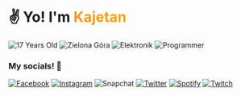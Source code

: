 # ✌️ Yo! I'm <span style="background: orange; brackground-clip: text; -webkit-background-clip: text; color: transparent; background-image: linear-gradient(90deg, rgba(253,149,29,1) 0%, rgba(255,165,0,1) 100%)">Kajetan</span>

![17 Years Old](https://img.shields.io/badge/-%20😎%2016%20years%20old%20-orange?style=for-the-badge)
![Zielona Góra](https://img.shields.io/badge/-%20🏡%20Zielona%20G%C3%B3ra%20-success?style=for-the-badge)
![Elektronik](https://img.shields.io/badge/-%20💻%20Elektronik%20-%23038cfc?style=for-the-badge)
![Programmer](https://img.shields.io/badge/-%20👨‍🎓%20Programming%20Student%20(3/5%20year)%20-blueviolet?style=for-the-badge)

### My socials! 🎉

<a href="https://www.facebook.com/profile.php?id=100006167836279">![Facebook](https://img.shields.io/badge/Facebook-1877F2?style=for-the-badge&logo=facebook&logoColor=white)</a>
<a href="https://www.instagram.com/_pawlani">![Instagram](https://img.shields.io/badge/Instagram-E4405F?style=for-the-badge&logo=instagram&logoColor=white)</a>
![Snapchat](https://img.shields.io/badge/kajetan__pawlak-snapchat-fffa19?style=for-the-badge&logo=snapchat&logoColor=white)
<a href="https://twitter.com/Pawlani_">![Twitter](https://img.shields.io/badge/Twitter-1DA1F2?style=for-the-badge&logo=twitter&logoColor=white)</a>
<a href="">![Spotify](https://img.shields.io/badge/Spotify-1ED760?&style=for-the-badge&logo=spotify&logoColor=white)</a>
<a href="https://www.twitch.tv/pawlani">![Twitch](https://img.shields.io/badge/twitch-ab65fc?style=for-the-badge&logo=twitch&logoColor=white)</a>
